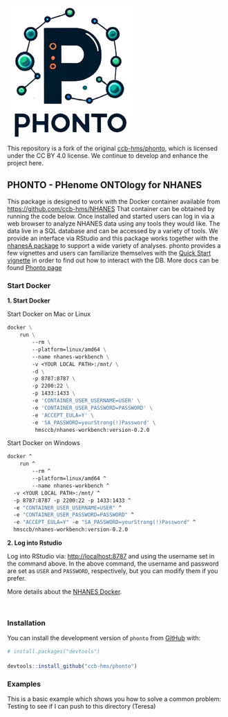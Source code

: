 <img src="vignettes/images/logo.png" alt="drawing" width="300"/>

This repository is a fork of the original [ccb-hms/phonto](https://github.com/ccb-hms/phonto), which is licensed under the CC BY 4.0 license. We continue to develop and enhance the project here.

## PHONTO - PHenome ONTOlogy for NHANES

This package is designed to work with the Docker container available from <https://github.com/ccb-hms/NHANES> That container can be obtained by running the code below. Once installed and started users can log in via a web browser to analyze NHANES data using any tools they would like. The data live in a SQL database and can be accessed by a variety of tools. We provide an interface via RStudio and this package works together with the [nhanesA package](https://github.com/cjendres1/nhanes) to support a wide variety of analyses. phonto provides a few vignettes and users can familiarize themselves with the [Quick Start vignette](https://ccb-hms.github.io/phonto/vignettes/cobalt_paper.html) in order to find out how to interact with the DB. More docs can be found [Phonto page](https://ccb-hms.github.io/phonto/)

### Start Docker

**1. Start Docker**

Start Docker on Mac or Linux

``` dockerfile
docker \
    run \
        --rm \
        --platform=linux/amd64 \
        --name nhanes-workbench \
        -v <YOUR LOCAL PATH>:/mnt/ \
        -d \
        -p 8787:8787 \
        -p 2200:22 \
        -p 1433:1433 \
        -e 'CONTAINER_USER_USERNAME=USER' \
        -e 'CONTAINER_USER_PASSWORD=PASSWORD' \
        -e 'ACCEPT_EULA=Y' \
        -e 'SA_PASSWORD=yourStrong(!)Password' \
         hmsccb/nhanes-workbench:version-0.2.0
```

Start Docker on Windows

``` dockerfile
docker ^
    run ^
        --rm ^
        --platform=linux/amd64 ^
        --name nhanes-workbench ^
  -v <YOUR LOCAL PATH>:/mnt/ ^
  -p 8787:8787 -p 2200:22 -p 1433:1433 ^
  -e "CONTAINER_USER_USERNAME=USER" ^
  -e "CONTAINER_USER_PASSWORD=PASSWORD" ^
  -e "ACCEPT_EULA=Y" -e "SA_PASSWORD=yourStrong(!)Password" ^
  hmsccb/nhanes-workbench:version-0.2.0
```

**2. Log into Rstudio**

Log into RStudio via: <http://localhost:8787> and using the username set in the command above. In the above command, the username and password are set as `USER` and `PASSWORD`, respectively, but you can modify them if you prefer.

More details about the [NHANES Docker](https://github.com/ccb-hms/NHANES).

<br/>

### Installation

You can install the development version of `phonto` from [GitHub](https://github.com/) with:

``` r
# install.packages("devtools")

devtools::install_github("ccb-hms/phonto")
```

### Examples

This is a basic example which shows you how to solve a common problem: Testing to see if I can push to this directory (Teresa)
